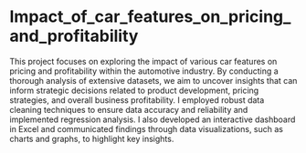 # Impact_of_car_features_on_pricing_and_profitability
This project focuses on exploring the impact of various car features on pricing and profitability within the automotive industry. By conducting a thorough analysis of extensive datasets, we aim to uncover insights that can inform strategic decisions related to product development, pricing strategies, and overall business profitability. I employed robust data cleaning techniques to ensure data accuracy and reliability and implemented regression analysis. I also developed an interactive dashboard in Excel and communicated findings through data visualizations, such as charts and graphs, to highlight key insights.

